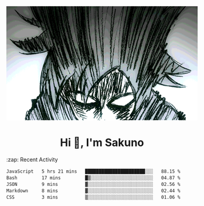 <body>
<h1 align="center"></h1>
<br>
<div align="center">
<img width="auto" height="300" src="Img/mobFreakoutLonger.gif"/>
</div>
</div>
<h1 align="center">Hi 👋, I'm Sakuno</h1>
:zap: Recent Activity

<!--START_SECTION:waka-->

```txt
JavaScript   5 hrs 21 mins   ██████████████████████░░░   88.15 %
Bash         17 mins         █▒░░░░░░░░░░░░░░░░░░░░░░░   04.87 %
JSON         9 mins          ▓░░░░░░░░░░░░░░░░░░░░░░░░   02.56 %
Markdown     8 mins          ▓░░░░░░░░░░░░░░░░░░░░░░░░   02.44 %
CSS          3 mins          ▒░░░░░░░░░░░░░░░░░░░░░░░░   01.06 %
```

<!--END_SECTION:waka-->
